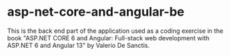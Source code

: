 # asp-net-core-and-angular-be

This is the back end part of the application used as a coding exercise in the book "ASP.NET CORE 6 and Angular: Full-stack web development with ASP.NET 6 and Angular 13" by Valerio De Sanctis.
